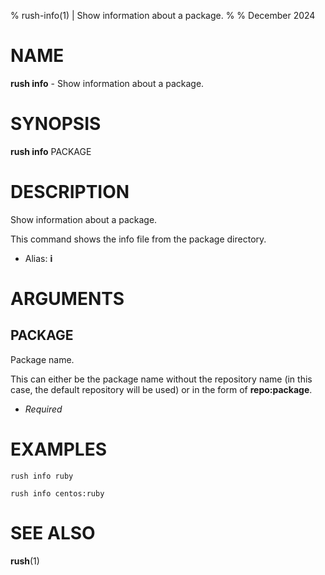 % rush-info(1) | Show information about a package.
% 
% December 2024

NAME
==================================================

**rush info** - Show information about a package.

SYNOPSIS
==================================================

**rush info** PACKAGE

DESCRIPTION
==================================================

Show information about a package.

This command shows the info file from the package directory.

- Alias: **i**

ARGUMENTS
==================================================

PACKAGE
--------------------------------------------------

Package name.

This can either be the package name without the repository name (in this case, the default repository will be used) or in the form of **repo:package**.

- *Required*

EXAMPLES
==================================================

~~~
rush info ruby

rush info centos:ruby

~~~

SEE ALSO
==================================================

**rush**(1)


